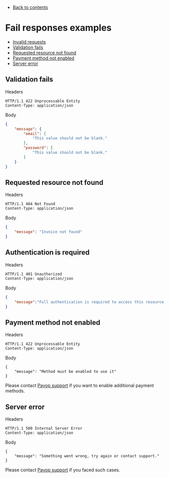 * [Back to contents](../Readme.md#contents)

# Fail responses examples

* [Invalid requests](#invalid-requests)
* [Validation fails](#validation-fails)
* [Requested resource not found](#requested-resource-not-found)
* [Payment method not enabled](#payment-method-not-enabled)
* [Server error](#server-error)

## Validation fails

Headers
```
HTTP/1.1 422 Unprocessable Entity
Content-Type: application/json
```
Body
```json
{
    "message": {
        "email": [
            "This value should not be blank."
        ],
        "password": [
            "This value should not be blank."
        ]
    }
}
```

## Requested resource not found

Headers
```
HTTP/1.1 404 Not Found
Content-Type: application/json
```
Body
```json
{
    "message": "Invoice not found"
}
```

## Authentication is required

Headers
```
HTTP/1.1 401 Unauthorized
Content-Type: application/json
```
Body
```json
{
    "message":"Full authentication is required to access this resource."
}
```

## Payment method not enabled

Headers
```
HTTP/1.1 422 Unprocessable Entity
Content-Type: application/json
```
Body
```
{
    "message": "Method must be enabled to use it"
}
```

Please contact [Payop support](https://payop.com/en/contact-us) if you want to enable additional payment methods.

## Server error

Headers
```
HTTP/1.1 500 Internal Server Error
Content-Type: application/json
```
Body
```
{
    "message": "Something went wrong, try again or contact support."
}
```

Please contact [Payop support](https://payop.com/en/contact-us) if you faced such cases.